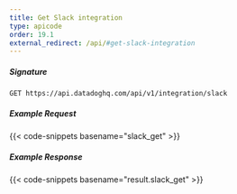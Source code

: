 ```yaml
---
title: Get Slack integration
type: apicode
order: 19.1
external_redirect: /api/#get-slack-integration
---
```


##### Signature
`GET https://api.datadoghq.com/api/v1/integration/slack`

##### Example Request

{{< code-snippets basename="slack_get" >}}

##### Example Response

{{< code-snippets basename="result.slack_get" >}}
